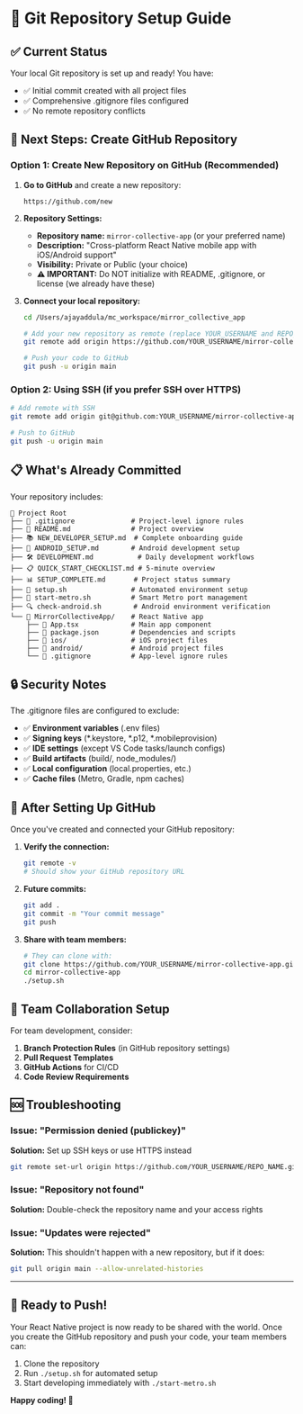 # 🚀 Git Repository Setup Guide

## ✅ Current Status

Your local Git repository is set up and ready! You have:
- ✅ Initial commit created with all project files
- ✅ Comprehensive .gitignore files configured
- ✅ No remote repository conflicts

## 🎯 Next Steps: Create GitHub Repository

### Option 1: Create New Repository on GitHub (Recommended)

1. **Go to GitHub** and create a new repository:
   ```
   https://github.com/new
   ```

2. **Repository Settings:**
   - **Repository name:** `mirror-collective-app` (or your preferred name)
   - **Description:** "Cross-platform React Native mobile app with iOS/Android support"
   - **Visibility:** Private or Public (your choice)
   - **⚠️ IMPORTANT:** Do NOT initialize with README, .gitignore, or license (we already have these)

3. **Connect your local repository:**
   ```bash
   cd /Users/ajayaddula/mc_workspace/mirror_collective_app
   
   # Add your new repository as remote (replace YOUR_USERNAME and REPO_NAME)
   git remote add origin https://github.com/YOUR_USERNAME/mirror-collective-app.git
   
   # Push your code to GitHub
   git push -u origin main
   ```

### Option 2: Using SSH (if you prefer SSH over HTTPS)

```bash
# Add remote with SSH
git remote add origin git@github.com:YOUR_USERNAME/mirror-collective-app.git

# Push to GitHub
git push -u origin main
```

## 📋 What's Already Committed

Your repository includes:

```
📁 Project Root
├── 📄 .gitignore              # Project-level ignore rules
├── 📖 README.md               # Project overview
├── 📚 NEW_DEVELOPER_SETUP.md  # Complete onboarding guide
├── 🤖 ANDROID_SETUP.md        # Android development setup
├── 🛠 DEVELOPMENT.md           # Daily development workflows
├── 📋 QUICK_START_CHECKLIST.md # 5-minute overview
├── 📊 SETUP_COMPLETE.md       # Project status summary
├── 🚀 setup.sh                # Automated environment setup
├── 📱 start-metro.sh          # Smart Metro port management
├── 🔍 check-android.sh        # Android environment verification
└── 📁 MirrorCollectiveApp/    # React Native app
    ├── 📄 App.tsx             # Main app component
    ├── 📄 package.json        # Dependencies and scripts
    ├── 📁 ios/                # iOS project files
    ├── 📁 android/            # Android project files
    └── 📄 .gitignore          # App-level ignore rules
```

## 🔒 Security Notes

The .gitignore files are configured to exclude:
- ✅ **Environment variables** (.env files)
- ✅ **Signing keys** (*.keystore, *.p12, *.mobileprovision)
- ✅ **IDE settings** (except VS Code tasks/launch configs)
- ✅ **Build artifacts** (build/, node_modules/)
- ✅ **Local configuration** (local.properties, etc.)
- ✅ **Cache files** (Metro, Gradle, npm caches)

## 🚀 After Setting Up GitHub

Once you've created and connected your GitHub repository:

1. **Verify the connection:**
   ```bash
   git remote -v
   # Should show your GitHub repository URL
   ```

2. **Future commits:**
   ```bash
   git add .
   git commit -m "Your commit message"
   git push
   ```

3. **Share with team members:**
   ```bash
   # They can clone with:
   git clone https://github.com/YOUR_USERNAME/mirror-collective-app.git
   cd mirror-collective-app
   ./setup.sh
   ```

## 🎯 Team Collaboration Setup

For team development, consider:

1. **Branch Protection Rules** (in GitHub repository settings)
2. **Pull Request Templates**
3. **GitHub Actions** for CI/CD
4. **Code Review Requirements**

## 🆘 Troubleshooting

### Issue: "Permission denied (publickey)"
**Solution:** Set up SSH keys or use HTTPS instead
```bash
git remote set-url origin https://github.com/YOUR_USERNAME/REPO_NAME.git
```

### Issue: "Repository not found"
**Solution:** Double-check the repository name and your access rights

### Issue: "Updates were rejected"
**Solution:** This shouldn't happen with a new repository, but if it does:
```bash
git pull origin main --allow-unrelated-histories
```

---

## 🎉 Ready to Push!

Your React Native project is now ready to be shared with the world. Once you create the GitHub repository and push your code, your team members can:

1. Clone the repository
2. Run `./setup.sh` for automated setup
3. Start developing immediately with `./start-metro.sh`

**Happy coding! 🚀**
